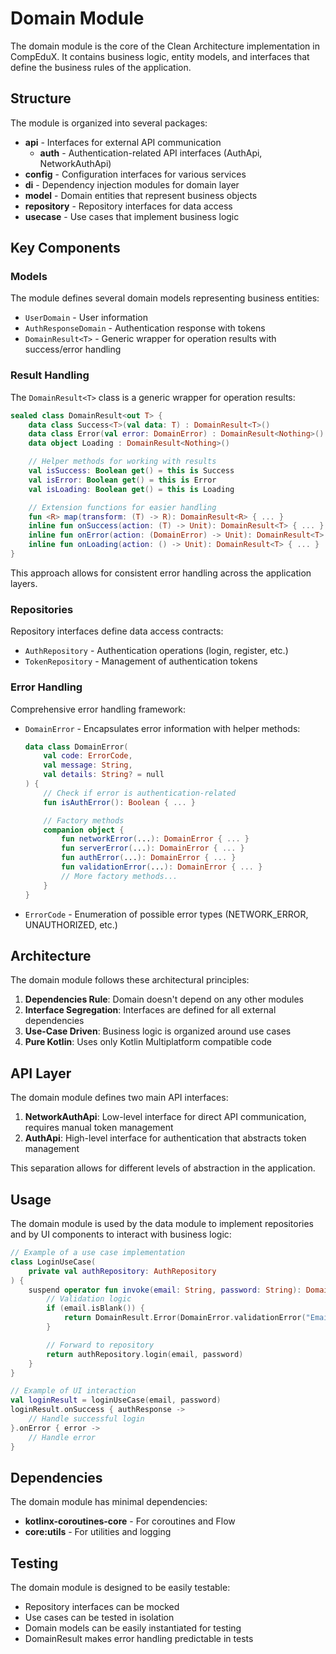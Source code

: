 # Domain Module

The domain module is the core of the Clean Architecture implementation in CompEduX. It contains business logic, entity models, and interfaces that define the business rules of the application.

## Structure

The module is organized into several packages:

- **api** - Interfaces for external API communication
  - **auth** - Authentication-related API interfaces (AuthApi, NetworkAuthApi)
- **config** - Configuration interfaces for various services
- **di** - Dependency injection modules for domain layer
- **model** - Domain entities that represent business objects
- **repository** - Repository interfaces for data access
- **usecase** - Use cases that implement business logic

## Key Components

### Models

The module defines several domain models representing business entities:

- `UserDomain` - User information
- `AuthResponseDomain` - Authentication response with tokens
- `DomainResult<T>` - Generic wrapper for operation results with success/error handling

### Result Handling

The `DomainResult<T>` class is a generic wrapper for operation results:

```kotlin
sealed class DomainResult<out T> {
    data class Success<T>(val data: T) : DomainResult<T>()
    data class Error(val error: DomainError) : DomainResult<Nothing>()
    data object Loading : DomainResult<Nothing>()

    // Helper methods for working with results
    val isSuccess: Boolean get() = this is Success
    val isError: Boolean get() = this is Error
    val isLoading: Boolean get() = this is Loading

    // Extension functions for easier handling
    fun <R> map(transform: (T) -> R): DomainResult<R> { ... }
    inline fun onSuccess(action: (T) -> Unit): DomainResult<T> { ... }
    inline fun onError(action: (DomainError) -> Unit): DomainResult<T> { ... }
    inline fun onLoading(action: () -> Unit): DomainResult<T> { ... }
}
```

This approach allows for consistent error handling across the application layers.

### Repositories

Repository interfaces define data access contracts:

- `AuthRepository` - Authentication operations (login, register, etc.)
- `TokenRepository` - Management of authentication tokens

### Error Handling

Comprehensive error handling framework:

- `DomainError` - Encapsulates error information with helper methods:
  ```kotlin
  data class DomainError(
      val code: ErrorCode,
      val message: String,
      val details: String? = null
  ) {
      // Check if error is authentication-related
      fun isAuthError(): Boolean { ... }

      // Factory methods
      companion object {
          fun networkError(...): DomainError { ... }
          fun serverError(...): DomainError { ... }
          fun authError(...): DomainError { ... }
          fun validationError(...): DomainError { ... }
          // More factory methods...
      }
  }
  ```
- `ErrorCode` - Enumeration of possible error types (NETWORK_ERROR, UNAUTHORIZED, etc.)

## Architecture

The domain module follows these architectural principles:

1. **Dependencies Rule**: Domain doesn't depend on any other modules
2. **Interface Segregation**: Interfaces are defined for all external dependencies
3. **Use-Case Driven**: Business logic is organized around use cases
4. **Pure Kotlin**: Uses only Kotlin Multiplatform compatible code

## API Layer

The domain module defines two main API interfaces:

1. **NetworkAuthApi**: Low-level interface for direct API communication, requires manual token management
2. **AuthApi**: High-level interface for authentication that abstracts token management

This separation allows for different levels of abstraction in the application.

## Usage

The domain module is used by the data module to implement repositories and by UI components to interact with business logic:

```kotlin
// Example of a use case implementation
class LoginUseCase(
    private val authRepository: AuthRepository
) {
    suspend operator fun invoke(email: String, password: String): DomainResult<AuthResponseDomain> {
        // Validation logic
        if (email.isBlank()) {
            return DomainResult.Error(DomainError.validationError("Email cannot be empty"))
        }

        // Forward to repository
        return authRepository.login(email, password)
    }
}

// Example of UI interaction
val loginResult = loginUseCase(email, password)
loginResult.onSuccess { authResponse ->
    // Handle successful login
}.onError { error ->
    // Handle error
}
```

## Dependencies

The domain module has minimal dependencies:

- **kotlinx-coroutines-core** - For coroutines and Flow
- **core:utils** - For utilities and logging

## Testing

The domain module is designed to be easily testable:

- Repository interfaces can be mocked
- Use cases can be tested in isolation
- Domain models can be easily instantiated for testing
- DomainResult makes error handling predictable in tests

